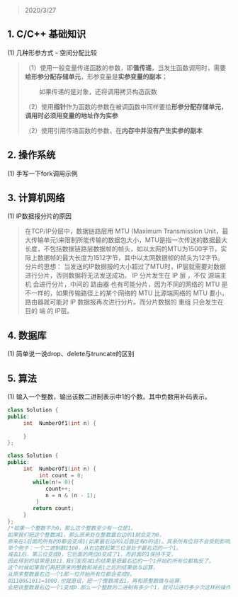 > 2020/3/27

## 1. C/C++ 基础知识
(1) 几种形参方式 - 空间分配比较

> （1）使用一般变量传递函数的参数，即**值传递**，当发生函数调用时，需要**给形参分配存储单元**，形参变量是**实参变量的副本**；
>
> 　　 如果传递的是对象，还将调用拷贝构造函数
>
> （2）使用**指针**作为函数的参数在被调函数中同样要给**形参分配存储单元，**调用时必须用变量的**地址作为实参**
>
> （2）使用引用传递函数的参数，在**内存中并没有产生实参的副本**

## 2. 操作系统
(1) 手写一下fork调用示例

## 3. 计算机网络
(1) IP数据报分片的原因

> 在TCP/IP分层中，数据链路层用 MTU (Maximum Transmission Unit，最大传输单元)来限制所能传输的数据包大小，MTU是指一次传送的数据最大长度，不包括数据链路层数据帧的帧头，如以太网的MTU为1500字节，实际上数据帧的最大长度为1512字节，其中以太网数据帧的帧头为12字节。
>         分片的思想：
> 当发送的IP数据报的大小超过了MTU时，IP层就需要对数据进行分片，否则数据将无法发送成功。
> IP 分片发生在 IP 层 ，不仅 源端主机 会进行分片，中间的 路由器 也有可能分片，因为不同的网络的 MTU 是不一样的，如果传输路径上的某个网络的 MTU 比源端网络的 MTU 要小，路由器就可能对 IP 数据报再次进行分片。而分片数据的 重组 只会发生在 目的 端 的 IP层。

## 4. 数据库
(1) 简单说一说drop、delete与truncate的区别

> 

## 5. 算法
(1) 输入一个整数，输出该数二进制表示中1的个数。其中负数用补码表示。

```C++
class Solution {
public:
     int  NumberOf1(int n) {
         
     }
};
```

```C++
class Solution {
public:
     int  NumberOf1(int n) {
          int count = 0;
        while(n!= 0){
            count++;
            n = n & (n - 1);
         }
        return count;
     }
};
/*如果一个整数不为0，那么这个整数至少有一位是1。
如果我们把这个整数减1，那么原来处在整数最右边的1就会变为0，
原来在1后面的所有的0都会变成1(如果最右边的1后面还有0的话)。其余所有位将不会受到影响。
举个例子：一个二进制数1100，从右边数起第三位是处于最右边的一个1。
减去1后，第三位变成0，它后面的两位0变成了1，而前面的1保持不变，
因此得到的结果是1011.我们发现减1的结果是把最右边的一个1开始的所有位都取反了。
这个时候如果我们再把原来的整数和减去1之后的结果做与运算，
从原来整数最右边一个1那一位开始所有位都会变成0。
如1100&1011=1000.也就是说，把一个整数减去1，再和原整数做与运算，
会把该整数最右边一个1变成0.那么一个整数的二进制有多少个1，就可以进行多少次这样的操作。*/
```

